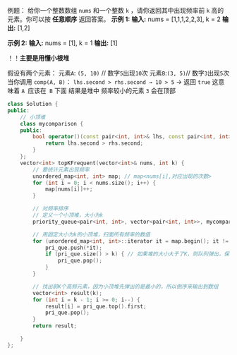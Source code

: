 例题：
给你一个整数数组 `nums` 和一个整数 `k` ，请你返回其中出现频率前 `k` 高的元素。你可以按 **任意顺序** 返回答案。
**示例 1:**
**输入:** nums = [1,1,1,2,2,3], k = 2
**输出:** [1,2]

**示例 2:**
**输入:** nums = [1], k = 1
**输出:** [1]

！！**主要是用懂小根堆**

假设有两个元素：
元素`A`: `(5, 10)` // 数字`5`出现`10`次
元素`B`:` (3, 5) `// 数字`3`出现`5`次
当你调用 `comp(A, B)`：
`lhs.second > rhs.second → 10 > 5` → 返回 `true`
这意味着 `A `应该在` B` 下面
结果是堆中 频率较小的元素 `3` 会在顶部
```cpp
class Solution {
public:
    // 小顶堆
    class mycomparison {
    public:
        bool operator()(const pair<int, int>& lhs, const pair<int, int>& rhs) {
            return lhs.second > rhs.second;
        }
    };
    vector<int> topKFrequent(vector<int>& nums, int k) {
        // 要统计元素出现频率
        unordered_map<int, int> map; // map<nums[i],对应出现的次数>
        for (int i = 0; i < nums.size(); i++) {
            map[nums[i]]++;
        }

        // 对频率排序
        // 定义一个小顶堆，大小为k
        priority_queue<pair<int, int>, vector<pair<int, int>>, mycomparison> pri_que;

        // 用固定大小为k的小顶堆，扫面所有频率的数值
        for (unordered_map<int, int>::iterator it = map.begin(); it != map.end(); it++) {
            pri_que.push(*it);
            if (pri_que.size() > k) { // 如果堆的大小大于了K，则队列弹出，保证堆的大小一直为k
                pri_que.pop();
            }
        }

        // 找出前K个高频元素，因为小顶堆先弹出的是最小的，所以倒序来输出到数组
        vector<int> result(k);
        for (int i = k - 1; i >= 0; i--) {
            result[i] = pri_que.top().first;
            pri_que.pop();
        }
        return result;

    }
};
```
<!--stackedit_data:
eyJoaXN0b3J5IjpbNDMzNjA1OTk0LC0xODg4NDM4Mjc2LDEzMj
MwOTk0NzldfQ==
-->